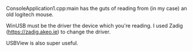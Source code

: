 ConsoleApplication1.cpp:main has the guts of reading from (in my case) an old logitech mouse.

WinUSB must be the driver the device which you're reading.  I used Zadig (https://zadig.akeo.ie) to change the driver.

USBView is also super useful.

